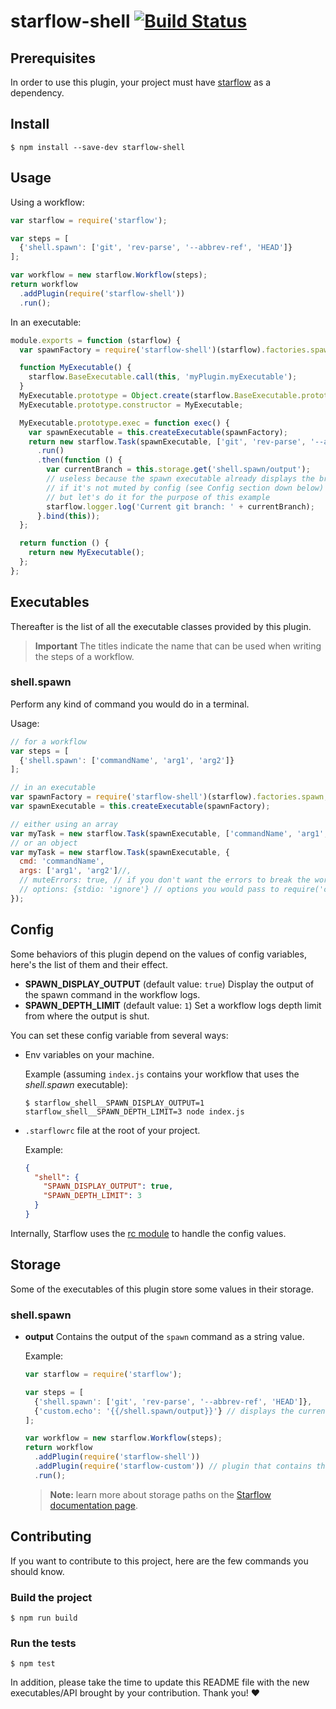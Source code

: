 # starflow-shell [![Build Status](https://travis-ci.org/Boulangerie/starflow-shell.svg?branch=master)](https://travis-ci.org/Boulangerie/starflow-shell)

## Prerequisites

In order to use this plugin, your project must have [starflow](http://github.com/boulangerie/starflow) as a dependency.

## Install

```
$ npm install --save-dev starflow-shell
```

## Usage

Using a workflow:

```js
var starflow = require('starflow');

var steps = [
  {'shell.spawn': ['git', 'rev-parse', '--abbrev-ref', 'HEAD']}
];

var workflow = new starflow.Workflow(steps);
return workflow
  .addPlugin(require('starflow-shell'))
  .run();
```

In an executable:

```js
module.exports = function (starflow) {
  var spawnFactory = require('starflow-shell')(starflow).factories.spawn;

  function MyExecutable() {
    starflow.BaseExecutable.call(this, 'myPlugin.myExecutable');
  }
  MyExecutable.prototype = Object.create(starflow.BaseExecutable.prototype);
  MyExecutable.prototype.constructor = MyExecutable;

  MyExecutable.prototype.exec = function exec() {
    var spawnExecutable = this.createExecutable(spawnFactory);
    return new starflow.Task(spawnExecutable, ['git', 'rev-parse', '--abrev-ref', 'HEAD'])
      .run()
      .then(function () {
        var currentBranch = this.storage.get('shell.spawn/output');
        // useless because the spawn executable already displays the branch name 
        // if it's not muted by config (see Config section down below)
        // but let's do it for the purpose of this example
        starflow.logger.log('Current git branch: ' + currentBranch);
      }.bind(this));
  };

  return function () {
    return new MyExecutable();
  };
};
```

## Executables

Thereafter is the list of all the executable classes provided by this plugin.

> **Important** The titles indicate the name that can be used when writing the steps of a workflow.

### shell.spawn

Perform any kind of command you would do in a terminal.

Usage:
```js
// for a workflow
var steps = [
  {'shell.spawn': ['commandName', 'arg1', 'arg2']}
];

// in an executable
var spawnFactory = require('starflow-shell')(starflow).factories.spawn;
var spawnExecutable = this.createExecutable(spawnFactory);

// either using an array
var myTask = new starflow.Task(spawnExecutable, ['commandName', 'arg1', 'arg2']);
// or an object
var myTask = new starflow.Task(spawnExecutable, {
  cmd: 'commandName',
  args: ['arg1', 'arg2']//,
  // muteErrors: true, // if you don't want the errors to break the workflow execution
  // options: {stdio: 'ignore'} // options you would pass to require('child_process').spawn
});
```

## Config

Some behaviors of this plugin depend on the values of config variables, here's the list of them and their effect.

- **SPAWN_DISPLAY_OUTPUT** (default value: `true`) Display the output of the spawn command in the workflow logs.
- **SPAWN_DEPTH_LIMIT** (default value: `1`) Set a workflow logs depth limit from where the output is shut.

You can set these config variable from several ways:

- Env variables on your machine.
  
  Example (assuming `index.js` contains your workflow that uses the _shell.spawn_ executable):
  
  ```
  $ starflow_shell__SPAWN_DISPLAY_OUTPUT=1 starflow_shell__SPAWN_DEPTH_LIMIT=3 node index.js 
  ```

- `.starflowrc` file at the root of your project.

  Example:

  ```json
  {
    "shell": {
      "SPAWN_DISPLAY_OUTPUT": true,
      "SPAWN_DEPTH_LIMIT": 3
    }
  }
  ```

Internally, Starflow uses the [rc module](https://github.com/dominictarr/rc) to handle the config values.

## Storage

Some of the executables of this plugin store some values in their storage.

### shell.spawn

- **output** Contains the output of the `spawn` command as a string value.

  Example:

  ```js
  var starflow = require('starflow');

  var steps = [
    {'shell.spawn': ['git', 'rev-parse', '--abbrev-ref', 'HEAD']},
    {'custom.echo': '{{/shell.spawn/output}}'} // displays the current git branch name
  ];

  var workflow = new starflow.Workflow(steps);
  return workflow
    .addPlugin(require('starflow-shell'))
    .addPlugin(require('starflow-custom')) // plugin that contains the 'echo' executable
    .run();
  ```

  > **Note:** learn more about storage paths on the [Starflow documentation page](http://github.com/boulangerie/starflow/blob/master/docs/API.md#path-format).

## Contributing

If you want to contribute to this project, here are the few commands you should know.

### Build the project

```
$ npm run build
```

### Run the tests

```
$ npm test
```

In addition, please take the time to update this README file with the new executables/API brought by your contribution. Thank you! :heart:
